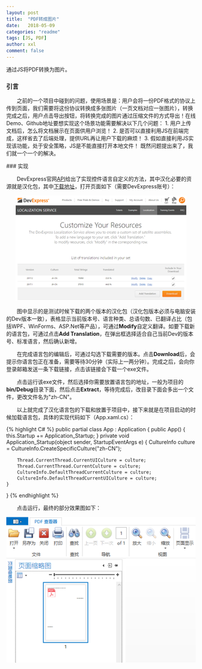 ```yaml
---
layout: post
title:  "PDF转成图片"
date:   2018-05-09
categories: "readme"
tags: [JS, PDF]
author: xxl
comment: false
---
```

通过JS将PDF转换为图片。
### 引言
<p style="text-indent: 2em">之前的一个项目中碰到的问题，使用场景是：用户会将一份PDF格式的协议上传到页面，我们需要将这份协议转换成多张图片（一页文档对应一张图片），转换完成之后，用户点击导出按钮，将转换完成的图片通过压缩文件的方式导出！在线Demo、Github地址要想实现这个场景功能需要解决以下几个问题：
1. 用户上传文档后，怎么将文档展示在页面供用户浏览！
2. 是否可以直接利用JS在前端完成，这样省去了后端处理，提供URL再让用户下载的麻烦！
3. 假如直接利用JS实现该功能，处于安全策略，JS是不能直接打开本地文件！
既然问题提出来了，我们就一个一个的解决。
</p>
### 实现
<p style="text-indent: 2em">DevExpress官网<a href="https://documentation.devexpress.com/WPF/7544/Localization/Localizing-WPF-Controls-via-Satellite-Resource-Assemblies" target="_blank">API</a>给出了实现控件语言自定义的方法，其中汉化必要的资源就是汉化包，其中<a href="https://localization.devexpress.com/" target="_blank">下载地址</a>，打开页面如下（需要DevExpress账号）：</p>
<div style="text-align:center"><img width="90%" height="auto" src="/assets/images/post/2017/2017-12-26-devexpress_localization_zh-CN/localization.png"/></div>
<p style="text-indent: 2em">图中显示的是测试时候下载的两个版本的汉化包（汉化包版本必须与电脑安装的Dev版本一致），表格显示当前版本号、语言种类、总语句数、已翻译占比（包括WPF、WinForms、ASP.Net等产品），可通过<strong>Modify</strong>自定义翻译。如要下载新的语言包，可通过点击<strong>Add Translation</strong>，在弹出框选择适合自己当前Dev的版本号、标准语言，然后确认新增。</p>
<p style="text-indent: 2em">在完成语言包的编辑后，可通过勾选下载需要的版本。点击<strong>Download</strong>后，会提示你语言包正在准备，需要等待30分钟（实际上一两分钟）。完成之后，会向你登录邮箱发送一条下载链接，点击该链接会下载一个exe文件。</p>
<p style="text-indent: 2em">点击运行该exe文件，然后选择你需要放置语言包的地址，一般为项目的<strong>bin/Debug</strong>目录下面，然后点击<strong>Extract</strong>，等待完成后，改目录下面会多出一个文件，更改文件名为"zh-CN"。</p>
<p style="text-indent: 2em">以上就完成了汉化语言包的下载和放置于项目中，接下来就是在项目启动的时候加载语言包，具体的实现代码如下（App.xaml.cs）：</p>
{% highlight C# %}
public partial class App : Application
{
    public App()
    {
        this.Startup += Application_Startup;
    }
    private void Application_Startup(object sender, StartupEventArgs e)
    {
        CultureInfo culture =  CultureInfo.CreateSpecificCulture("zh-CN");

        Thread.CurrentThread.CurrentUICulture = culture;
        Thread.CurrentThread.CurrentCulture = culture;
        CultureInfo.DefaultThreadCurrentCulture = culture;
        CultureInfo.DefaultThreadCurrentUICulture = culture;
    }
}
{% endhighlight %} 
<p style="text-indent: 2em">点击运行，最终的部分效果图如下：</p>
<div style="text-align:center"><img height="auto" src="/assets/images/post/2017/2017-12-26-devexpress_localization_zh-CN/result.png"/></div>